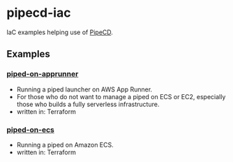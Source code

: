 # pipecd-iac

IaC examples helping use of [PipeCD](https://github.com/pipe-cd/pipecd).

## Examples

### [piped-on-apprunner](piped-on-apprunner/)
- Running a piped launcher on AWS App Runner.
- For those who do not want to manage a piped on ECS or EC2, especially those who builds a fully serverless infrastructure.
- written in: Terraform

### [piped-on-ecs](piped-on-ecs/)

- Running a piped on Amazon ECS.
- written in: Terraform
